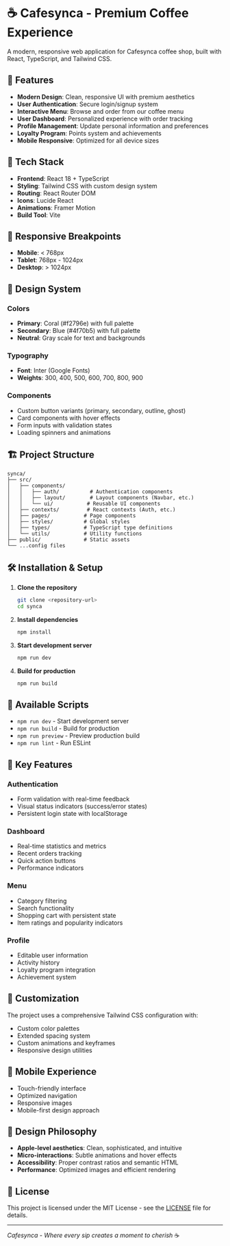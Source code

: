 # ☕ Cafesynca - Premium Coffee Experience

A modern, responsive web application for Cafesynca coffee shop, built with React, TypeScript, and Tailwind CSS.

## 🌟 Features

- **Modern Design**: Clean, responsive UI with premium aesthetics
- **User Authentication**: Secure login/signup system
- **Interactive Menu**: Browse and order from our coffee menu
- **User Dashboard**: Personalized experience with order tracking
- **Profile Management**: Update personal information and preferences
- **Loyalty Program**: Points system and achievements
- **Mobile Responsive**: Optimized for all device sizes

## 🚀 Tech Stack

- **Frontend**: React 18 + TypeScript
- **Styling**: Tailwind CSS with custom design system
- **Routing**: React Router DOM
- **Icons**: Lucide React
- **Animations**: Framer Motion
- **Build Tool**: Vite

## 📱 Responsive Breakpoints

- **Mobile**: < 768px
- **Tablet**: 768px - 1024px  
- **Desktop**: > 1024px

## 🎨 Design System

### Colors
- **Primary**: Coral (#f2796e) with full palette
- **Secondary**: Blue (#4f70b5) with full palette
- **Neutral**: Gray scale for text and backgrounds

### Typography
- **Font**: Inter (Google Fonts)
- **Weights**: 300, 400, 500, 600, 700, 800, 900

### Components
- Custom button variants (primary, secondary, outline, ghost)
- Card components with hover effects
- Form inputs with validation states
- Loading spinners and animations

## 🏗️ Project Structure

```
synca/
├── src/
│   ├── components/
│   │   ├── auth/          # Authentication components
│   │   ├── layout/        # Layout components (Navbar, etc.)
│   │   └── ui/           # Reusable UI components
│   ├── contexts/         # React contexts (Auth, etc.)
│   ├── pages/           # Page components
│   ├── styles/          # Global styles
│   ├── types/           # TypeScript type definitions
│   └── utils/           # Utility functions
├── public/              # Static assets
└── ...config files
```

## 🛠️ Installation & Setup

1. **Clone the repository**
   ```bash
   git clone <repository-url>
   cd synca
   ```

2. **Install dependencies**
   ```bash
   npm install
   ```

3. **Start development server**
   ```bash
   npm run dev
   ```

4. **Build for production**
   ```bash
   npm run build
   ```

## 📄 Available Scripts

- `npm run dev` - Start development server
- `npm run build` - Build for production
- `npm run preview` - Preview production build
- `npm run lint` - Run ESLint

## 🎯 Key Features

### Authentication
- Form validation with real-time feedback
- Visual status indicators (success/error states)
- Persistent login state with localStorage

### Dashboard
- Real-time statistics and metrics
- Recent orders tracking
- Quick action buttons
- Performance indicators

### Menu
- Category filtering
- Search functionality
- Shopping cart with persistent state
- Item ratings and popularity indicators

### Profile
- Editable user information
- Activity history
- Loyalty program integration
- Achievement system

## 🔧 Customization

The project uses a comprehensive Tailwind CSS configuration with:
- Custom color palettes
- Extended spacing system
- Custom animations and keyframes
- Responsive design utilities

## 📱 Mobile Experience

- Touch-friendly interface
- Optimized navigation
- Responsive images
- Mobile-first design approach

## 🎨 Design Philosophy

- **Apple-level aesthetics**: Clean, sophisticated, and intuitive
- **Micro-interactions**: Subtle animations and hover effects
- **Accessibility**: Proper contrast ratios and semantic HTML
- **Performance**: Optimized images and efficient rendering

## 📄 License

This project is licensed under the MIT License - see the [LICENSE](LICENSE) file for details.

---

*Cafesynca - Where every sip creates a moment to cherish* ☕